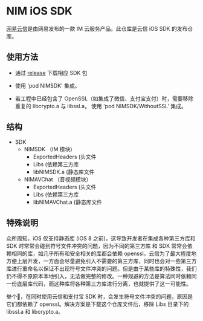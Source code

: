 # NIM iOS SDK
[网易云信](http://netease.im)是由网易发布的一款 IM 云服务产品。此仓库是云信 iOS SDK 的发布仓库。

## 使用方法
* 通过  [release](https://github.com/netease-im/NIM_iOS_SDK/releases) 下载相应 SDK 包

* 使用 'pod NIMSDK' 集成。

* 若工程中已经包含了 OpenSSL（如集成了微信、支付宝支付）时，需要移除重复的 libcrypto.a 与 libssl.a， 使用 'pod NIMSDK/WithoutSSL' 集成。

## 结构
* SDK
  * NIMSDK （IM 模块)
    * ExportedHeaders  (头文件
    * Libs (依赖第三方库
    * libNIMSDK.a (静态库文件
  * NIMAVChat （音视频模块）
    * ExportedHeaders (头文件
    * Libs (依赖第三方库
    * libNIMAVChat.a (静态库文件
  
## 特殊说明

众所周知，iOS 仅支持静态库 (iOS 8 之前)，这导致开发者在集成各种第三方库和 SDK 时常常会碰到符号文件冲突的问题，因为不同的第三方库 和 SDK 常常会依赖相同的库，如几乎所有和安全相关的库都会依赖 openssl。云信为了最大程度地方便上层开发，一方面会尽量避免引入不需要的第三方库，同时也会对一些第三方库进行重命名以保证不出现符号文件冲突的问题。但是由于某些库的特殊性，我们仍不得不原原本本地引入，无法做完整的修改。一种规避的方法是算法同时依赖同一份底层库代码，而这种库将各种第三方库进行分离，也就提供了这一可能性。

举个🌰，在同时使用云信和支付宝 SDK 时，会发生符号文件冲突的问题，原因是它们都依赖了 openssl。解决方案是下载这个仓库文件后，移除 Libs 目录下的 libssl.a 和 libcrypto.a。

